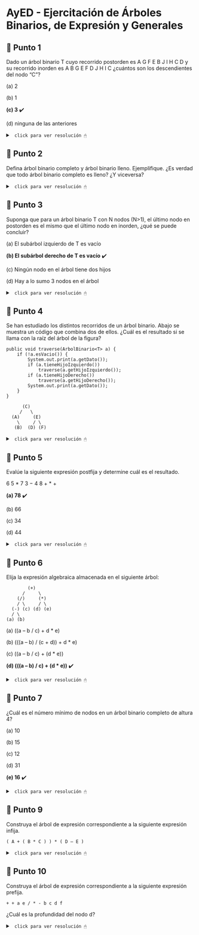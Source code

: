 # AyED - Ejercitación de Árboles Binarios, de Expresión y Generales

## 🔵 Punto 1

Dado un árbol binario T cuyo recorrido postorden es A G F E B J I H C D y su recorrido inorden es A B G E F D J H I C ¿cuántos son los descendientes del nodo “C”?

(a) 2 

(b) 1 

**(c) 3** ✔️

(d) ninguna de las anteriores

<details><summary> <code> click para ver resolución 🖱 </code></summary><br>

* Recorrido <code>postOrden</code> --> hI - hD - raiz

* Recorrido <code>inOrden</code> --> hI - raiz - hD

Sabiendo esto si el recorrido postOrden devuelve A G F E B J I H C D, entonces D es la raiz. Por lo tanto (mirando recorrido inOrden) 

subArbol_izquierdo = (A B G E F) / raiz = D / subArbol_derecho = (J H I C)

Luego, volviendo a mirar postOrden (A G F E B)(J I H C) la raiz del subArbol_izquierdo es B y del subArbol_derecho es C

Nos queda 

~~~
             D
       /          \
      B            C
    /  \          /
  (A)  (G E F) (J H I)   --> estos son los subarboles que nos quedan del nodo B y C
~~~

**Por lo tanto, el nodo C tiene 3 descendientes (J, H, I).**

</details>

## 🔵 Punto 2

Defina árbol binario completo y árbol binario lleno. Ejemplifique. ¿Es verdad que todo árbol
binario completo es lleno? ¿Y viceversa?

<details><summary> <code> click para ver resolución 🖱 </code></summary><br>

* **Árbol Binario Completo:** un árbol binario completo es un árbol en el que todos los niveles, excepto el último, están completamente llenos, y todos los nodos del último nivel están lo más a la izquierda posible. Esto significa que si hay un nivel incompleto, solo faltan nodos al final, no en el medio.

Ejemplo de Árbol Binario Completo:

~~~
       1
      / \
     2   3
    / \  / 
   4   5 6 
~~~

En este caso, el árbol tiene tres niveles, y el último nivel (nivel 3) está lleno desde la izquierda, con nodos 4, 5 y 6.

* **Árbol Binario Lleno:** un árbol binario lleno es un árbol en el que todos los niveles están completamente llenos. Esto significa que cada nodo tiene exactamente 0 o 2 hijos y todos los nodos están en los mismos niveles.

Ejemplo de Árbol Binario Lleno:

~~~
       1
      / \
     2   3
    / \  / \
   4   5 6  7
~~~

En este caso, todos los niveles del árbol están completamente llenos y todos los nodos tienen dos hijos (excepto las hojas).

Un árbol binario completo no necesita estar completamente lleno en todos los niveles, solo en los niveles superiores. Un árbol completo puede tener un nivel incompleto en su parte inferior. Por otro lado, un árbol binario lleno, por definición, cumple con la condición de ser completo, ya que todos sus niveles están llenos.

</details>

## 🔵 Punto 3

Suponga que para un árbol binario T con N nodos (N>1), el último nodo en postorden es el mismo que el último nodo en inorden, ¿qué se puede concluir?

(a) El subárbol izquierdo de T es vacío

**(b) El subárbol derecho de T es vacío** ✔️

(c) Ningún nodo en el árbol tiene dos hijos

(d) Hay a lo sumo 3 nodos en el árbol

<details><summary> <code> click para ver resolución 🖱 </code></summary><br>

Sabemos que 

* postOrden = (subAIz)(subADr)(X)

* inOrden = (subAIz)(X)(subADr) 

Si el último nodo en postOrden e inOrden es el mismo (X) podemos concluir que el subArbol derecho de T es vacio.

</details>

## 🔵 Punto 4

Se han estudiado los distintos recorridos de un árbol binario. Abajo se muestra un código que
combina dos de ellos. ¿Cuál es el resultado si se llama con la raíz del árbol de la figura?

~~~
public void traverse(ArbolBinario<T> a) {
    if (!a.esVacio()) {
        System.out.print(a.getDato());
        if (a.tieneHijoIzquierdo())
            traverse(a.getHijoIzquierdo());
        if (a.tieneHijoDerecho())
            traverse(a.getHijoDerecho());
        System.out.print(a.getDato());
    }
}
~~~

~~~
      (C)
     /   \
  (A)     (E)
    \     / \
   (B)  (D) (F)
~~~

<details><summary> <code> click para ver resolución 🖱 </code></summary><br>

El código dado combina dos recorridos: preorden y postorden. El método traverse sigue estos pasos:

* Preorden: Imprime el dato del nodo antes de recorrer sus hijos (System.out.print(a.getDato())).

* Recorre el hijo izquierdo (si existe).

* Recorre el hijo derecho (si existe).

* Postorden: Imprime nuevamente el dato del nodo después de recorrer sus hijos (System.out.print(a.getDato())).

Al aplicar el método traverse con la raíz del árbol, el flujo es el siguiente:

~~~
1. Se llama a traverse(C), imprime C.                           --> C
2. Se llama a traverse(A) (hI de C), imprime A.                 --> A
3. Se llama a traverse(B) (hD de A), imprime B.                 --> B           
4. B no tiene hijos, entonces imprime nuevamente B.             --> B
5. Se vuelve a A, se imprime nuevamente A.                      --> A
6. Se vuelve a C, llama a traverse(E) (hD de C), imprime E.     --> E
7. Se llama a traverse(D) (hI de E), imprime D.                 --> D
8. D no tiene hijos, se imprime nuevamente D.                   --> D
9. Se vuelve a E, llama a traverse(F) (hD de E), imprime F.     --> F
10. F no tiene hijos, se imprime nuevamente F.                  --> F
11. Se vuelve a E, se imprime nuevamente E.                     --> E
12. Finalmente, se vuelve a C, y se imprime nuevamente C.       --> C
~~~

El resultado sería la siguiente secuencia de caracteres: C A B B A E D D F F E C

</details>

## 🔵 Punto 5

Evalúe la siguiente expresión postfija y determine cuál es el resultado.

6 5 * 7 3 − 4 8 + * +

**(a) 78** ✔️

(b) 66 

(c) 34 

(d) 44

<details><summary> <code> click para ver resolución 🖱 </code></summary><br>

Construcción de un arbol a partir de una expresión postfija

~~~
tomo un carácter de la expresión
mientras ( existe carácter ) hacer
    si es un operando 🡪 creo un nodo y lo apilo.
    si es un operador (lo tomo como la raíz de los dos últimos nodos creados)
        🡪 - creo un nodo R,
    - desapilo y lo agrego como hijo derecho de R
        - desapilo y lo agrego como hijo izquierdo de R
    - apilo R.
    tomo otro carácter
fin
~~~

Entonces:

~~~
          (+)
         /   \
      (*)     (*)
     /   \   /   \
   (6)  (5) (-)   (+)
            / \   / \
          (7) (3)(4)(8) 
~~~

Nos queda = (6 * 5) + [(7 - 3) * (4 + 8)] = 30 + (4 * 12) = 30 + 48 = 78

</details>

## 🔵 Punto 6

Elija la expresión algebraica almacenada en el siguiente árbol:

~~~
        (+)
      /     \
    (/)     (*)
    / \     / \
  (-) (c) (d) (e)
  / \
(a) (b)
~~~

(a) ((a – b / c) + d * e)

(b) (((a – b) / (c + d)) + d * e)

(c) ((a – b / c) + (d * e))

**(d) (((a – b) / c) + (d * e))** ✔️

<details><summary> <code> click para ver resolución 🖱 </code></summary><br>

Suponiendo que con el arbol armamos una expresión postfija la respuesta correcta es la (d)

</details>

## 🔵 Punto 7

¿Cuál es el número mínimo de nodos en un árbol binario completo de altura 4? 

(a) 10      

(b) 15      

(c) 12      

(d) 31      

**(e) 16** ✔️

<details><summary> <code> click para ver resolución 🖱 </code></summary><br>

Un árbol binario completo es un árbol en el que todos los niveles, excepto el último, están completamente llenos, y todos los nodos del último nivel están lo más a la izquierda posible.

Dado que el número de nodos n de un arbol binario completo de altura h cumple que:

~~~
2^h <= n <= (2^(h+1)-1)
~~~

Podemos decir que el número MINIMO de nodos en un árbol binario de altura 4 es 2^4 = 16

</details>

## 🔵 Punto 9

Construya el árbol de expresión correspondiente a la siguiente expresión infija. 

~~~
( A + ( B * C ) ) * ( D – E )
~~~

<details><summary> <code> click para ver resolución 🖱 </code></summary><br>

raiz = * | subAiz = ( A + ( B * C ) ) | subAdr = ( D – E )

~~~
      (*)
    /     \
  (+)     (-)
  / \     / \
(A) (*) (D) (E)
    / \
  (B) (C)
~~~

</details>

## 🔵 Punto 10

Construya el árbol de expresión correspondiente a la siguiente expresión prefija.

~~~
+ + a e / * - b c d f
~~~

¿Cuál es la profundidad del nodo d?

<details><summary> <code> click para ver resolución 🖱 </code></summary><br>

Si es operador lo bajo, si no es operador es una hoja

~~~
      (+)
     /   \
  (+)     (/)
  / \     / \
(a) (e) (*) (f)
        / \
      (-) (d)
      / \
    (b) (c)
~~~

La profundidad del nodo d es 3.

</details>
